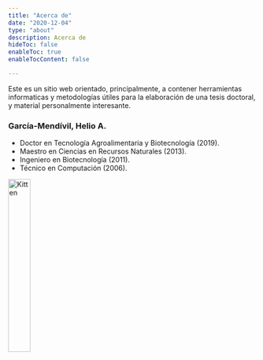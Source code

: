 ```yaml
---
title: "Acerca de"
date: "2020-12-04"
type: "about"
description: Acerca de
hideToc: false
enableToc: true
enableTocContent: false

---
```




Este es un sitio web orientado, principalmente, a contener herramientas informaticas y metodologías útiles para la elaboración de una tesis doctoral, y material personalmente interesante.

### García-Mendívil, Helio A.

*  Doctor en Tecnología Agroalimentaria y Biotecnología (2019).
*  Maestro en Ciencias en Recursos Naturales (2013).
*  Ingeniero en Biotecnología (2011).
*  Técnico en Computación (2006).

<img src="/images/whoami/avatar.jpg" alt="Kitten"
	title="A cute kitten" width="30%" height="30%" />

